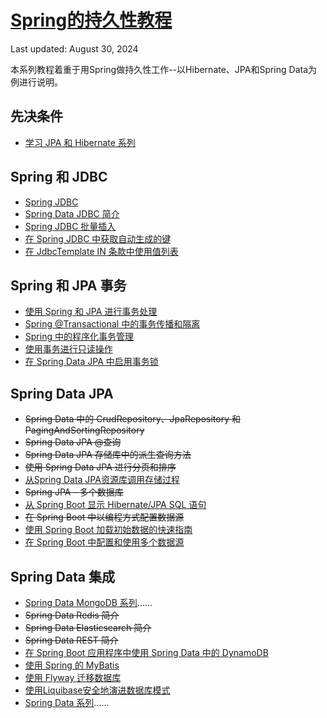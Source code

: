 # [Spring的持久性教程](https://www.baeldung.com/persistence-with-spring-series)

Last updated: August 30, 2024

本系列教程着重于用Spring做持久性工作--以Hibernate、JPA和Spring Data为例进行说明。

## 先决条件

- [学习 JPA 和 Hibernate 系列](learn-jpa-hibernate_zh.md)

## Spring 和 JDBC

- [Spring JDBC](/persistence-modules/spring-jdbc/spring-jdbc-jdbctemplate_zh.md)
- [Spring Data JDBC 简介](/persistence-modules/spring-data-jdbc/spring-data-jdbc-intro_zh.md)
- [Spring JDBC 批量插入](/persistence-modules/spring-jdbc/spring-jdbc-batch-inserts_zh.md)
- [在 Spring JDBC 中获取自动生成的键](/persistence-modules/spring-jdbc/spring-jdbc-autogenerated-keys_zh.md)
- [在 JdbcTemplate IN 条款中使用值列表](//persistence-modules/spring-jdbc/spring-jdbctemplate-in-list_zh.md)

## Spring 和 JPA 事务

- [使用 Spring 和 JPA 进行事务处理](/persistence-modules/spring-jpa-2/transaction-configuration-with-jpa-and-spring_zh.md)
- [Spring @Transactional 中的事务传播和隔离](/persistence-modules/spring-persistence-simple/spring-transactional-propagation-isolation_zh.md)
- [Spring 中的程序化事务管理](/persistence-modules/spring-data-jpa-annotations/spring-programmatic-transaction-management_zh.md)
- [使用事务进行只读操作](/persistence-modules/read-only-transactions/spring-transactions-read-only_zh.md)
- [在 Spring Data JPA 中启用事务锁](/persistence-modules/hibernate-jpa/java-jpa-transaction-locks_zh.md)

## Spring Data JPA

- ~~Spring Data 中的 CrudRepository、JpaRepository 和 PagingAndSortingRepository~~
- ~~Spring Data JPA @查询~~
- ~~Spring Data JPA 存储库中的派生查询方法~~
- ~~使用 Spring Data JPA 进行分页和排序~~
- [从Spring Data JPA资源库调用存储过程](/persistence-modules/spring-data-jpa-repo-2/spring-data-jpa-stored-procedures_zh.md)
- ~~Spring JPA - 多个数据库~~
- [从 Spring Boot 显示 Hibernate/JPA SQL 语句](/persistence-modules/spring-boot-persistence/sql-logging-spring-boot_zh.md)
- ~~在 Spring Boot 中以编程方式配置数据源~~
- [使用 Spring Boot 加载初始数据的快速指南](/persistence-modules/spring-boot-persistence/spring-boot-data-sql-and-schema-sql_zh.md)
- [在 Spring Boot 中配置和使用多个数据源](/persistence-modules/spring-data-jdbc/spring-boot-configure-multiple-datasources_zh.md)

## Spring Data 集成

- [Spring Data MongoDB 系列](spring-data-mongodb-series_zh.md)......
- ~~Spring Data Redis 简介~~
- ~~Spring Data Elasticsearch 简介~~
- ~~Spring Data REST 简介~~
- [在 Spring Boot 应用程序中使用 Spring Data 中的 DynamoDB](/persistence-modules/spring-data-dynamodb/spring-data-dynamodb_zh.md)
- [使用 Spring 的 MyBatis](/persistence-modules/spring-mybatis/spring-mybatis_zh.md)
- [使用 Flyway 迁移数据库](/persistence-modules/flyway/database-migrations-with-flyway_zh.md)
- [使用Liquibase安全地演进数据库模式](/jhipster-8-modules/jhipster-8-microservice/liquibase-refactor-schema-of-java-app_zh.md)
- [Spring Data 系列](spring-data_zh.md)......
